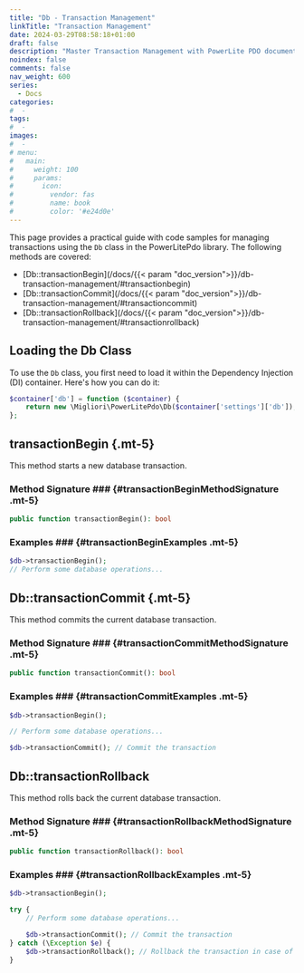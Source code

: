 ```yaml
---
title: "Db - Transaction Management"
linkTitle: "Transaction Management"
date: 2024-03-29T08:58:18+01:00
draft: false
description: "Master Transaction Management with PowerLite PDO documentation. Understand how to commit, rollback, and manage your database transactions efficiently."
noindex: false
comments: false
nav_weight: 600
series:
  - Docs
categories:
#  -
tags:
#  -
images:
#  -
# menu:
#   main:
#     weight: 100
#     params:
#       icon:
#         vendor: fas
#         name: book
#         color: '#e24d0e'
---
```


This page provides a practical guide with code samples for managing transactions using the `Db` class in the PowerLitePdo library. The following methods are covered:

- [Db::transactionBegin](/docs/{{< param "doc_version">}}/db-transaction-management/#transactionbegin)
- [Db::transactionCommit](/docs/{{< param "doc_version">}}/db-transaction-management/#transactioncommit)
- [Db::transactionRollback](/docs/{{< param "doc_version">}}/db-transaction-management/#transactionrollback)

<!--more-->

## Loading the Db Class

To use the `Db` class, you first need to load it within the Dependency Injection (DI) container. Here's how you can do it:

```php
$container['db'] = function ($container) {
    return new \Migliori\PowerLitePdo\Db($container['settings']['db']);
};
```

## transactionBegin {.mt-5}

This method starts a new database transaction.

### Method Signature ### {#transactionBeginMethodSignature .mt-5}

```php
public function transactionBegin(): bool
```

### Examples ### {#transactionBeginExamples .mt-5}

```php
$db->transactionBegin();
// Perform some database operations...
```

## Db::transactionCommit {.mt-5}

This method commits the current database transaction.

### Method Signature ### {#transactionCommitMethodSignature .mt-5}

```php
public function transactionCommit(): bool
```

### Examples ### {#transactionCommitExamples .mt-5}

```php
$db->transactionBegin();

// Perform some database operations...

$db->transactionCommit(); // Commit the transaction
```

## Db::transactionRollback

This method rolls back the current database transaction.

### Method Signature ### {#transactionRollbackMethodSignature .mt-5}

```php
public function transactionRollback(): bool
```

### Examples ### {#transactionRollbackExamples .mt-5}

```php
$db->transactionBegin();

try {
    // Perform some database operations...

    $db->transactionCommit(); // Commit the transaction
} catch (\Exception $e) {
    $db->transactionRollback(); // Rollback the transaction in case of an error
}
```

